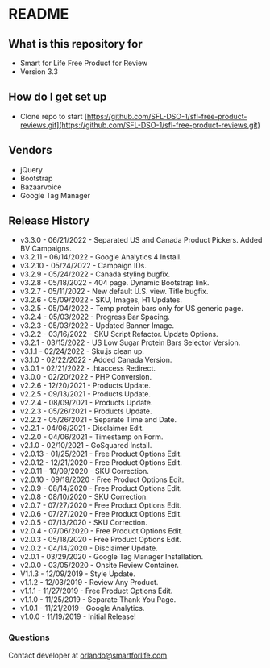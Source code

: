 # README #

## What is this repository for ##

* Smart for Life Free Product for Review
* Version 3.3

## How do I get set up ##

* Clone repo to start [https://github.com/SFL-DSO-1/sfl-free-product-reviews.git](https://github.com/SFL-DSO-1/sfl-free-product-reviews.git)

## Vendors ##

* jQuery
* Bootstrap
* Bazaarvoice
* Google Tag Manager

## Release History ##

* v3.3.0 - 06/21/2022 - Separated US and Canada Product Pickers. Added BV Campaigns.
* v3.2.11 - 06/14/2022 - Google Analytics 4 Install.
* v3.2.10 - 05/24/2022 - Campaign IDs.
* v3.2.9 - 05/24/2022 - Canada styling bugfix. 
* v3.2.8 - 05/18/2022 - 404 page. Dynamic Bootstrap link.
* v3.2.7 - 05/11/2022 - New default U.S. view. Title bugfix.
* v3.2.6 - 05/09/2022 - SKU, Images, H1 Updates.
* v3.2.5 - 05/04/2022 - Temp protein bars only for US generic page.
* v3.2.4 - 05/03/2022 - Progress Bar Spacing.
* v3.2.3 - 05/03/2022 - Updated Banner Image.
* v3.2.2 - 03/16/2022 - SKU Script Refactor. Update Options.
* v3.2.1 - 03/15/2022 - US Low Sugar Protein Bars Selector Version.
* v3.1.1 - 02/24/2022 - Sku.js clean up.
* v3.1.0 - 02/22/2022 - Added Canada Version.
* v3.0.1 - 02/21/2022 - .htaccess Redirect.
* v3.0.0 - 02/20/2022 - PHP Conversion.
* v2.2.6 - 12/20/2021 - Products Update.
* v2.2.5 - 09/13/2021 - Products Update.
* v2.2.4 - 08/09/2021 - Products Update.
* v2.2.3 - 05/26/2021 - Products Update.
* v2.2.2 - 05/26/2021 - Separate Time and Date.
* v2.2.1 - 04/06/2021 - Disclaimer Edit.
* v2.2.0 - 04/06/2021 - Timestamp on Form.
* v2.1.0 - 02/10/2021 - GoSquared Install.
* v2.0.13 - 01/25/2021 - Free Product Options Edit.
* v2.0.12 - 12/21/2020 - Free Product Options Edit.
* v2.0.11 - 10/09/2020 - SKU Correction.
* v2.0.10 - 09/18/2020 - Free Product Options Edit.
* v2.0.9 - 08/14/2020 - Free Product Options Edit.
* v2.0.8 - 08/10/2020 - SKU Correction.
* v2.0.7 - 07/27/2020 - Free Product Options Edit.
* v2.0.6 - 07/27/2020 - Free Product Options Edit.
* v2.0.5 - 07/13/2020 - SKU Correction.
* v2.0.4 - 07/06/2020 - Free Product Options Edit.
* v2.0.3 - 05/18/2020 - Free Product Options Edit.
* v2.0.2 - 04/14/2020 - Disclaimer Update.
* v2.0.1 - 03/29/2020 - Google Tag Manager Installation.
* v2.0.0 - 03/05/2020 - Onsite Review Container.
* V1.1.3 - 12/09/2019 - Style Update.
* v1.1.2 - 12/03/2019 - Review Any Product.
* v1.1.1 - 11/27/2019 - Free Product Options Edit.
* v1.1.0 - 11/25/2019 - Separate Thank You Page. 
* v1.0.1 - 11/21/2019 - Google Analytics.
* v1.0.0 - 11/19/2019 - Initial Release!

### Questions ###

Contact developer at orlando@smartforlife.com